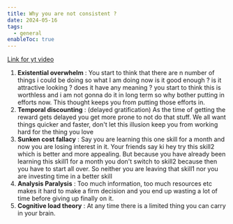 ```yaml
---
title: Why you are not consistent ?
date: 2024-05-16
tags:
  - general
enableToc: true
---
```


[Link for yt video](https://www.youtube.com/watch?v=t-6QxCnStws)

1. **Existential overwhelm** : You start to think that there are n number of things i could be doing so what I am doing now is it good enough ? is it attractive looking ? does it have any meaning ? you start to think this is worthless and i am not gonna do it in long term so why bother putting in efforts now. This thought keeps you from putting those efforts in.
2. **Temporal discounting** : (delayed gratification) As the time of getting the reward gets delayed you get more prone to not do that stuff. We all want things quicker and faster, don't let this illusion keep you from working hard for the thing you love
3. **Sunken cost fallacy** : Say you are learning this one skill for a month and now you are losing interest in it. Your friends say ki hey try this skill2 which is better and more appealing. But because you have already been learning this skill1 for a month you don't switch to skill2 because then you have to start all over. So neither you are leaving that skill1 nor you are investing time in a better skill
4. **Analysis Paralysis** : Too much information, too much resources etc makes it hard to make a firm decision and you end up wasting a lot of time before giving up finally on it.
5. **Cognitive load theory** : At any time there is a limited thing you can carry in your brain.
